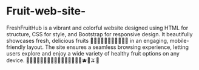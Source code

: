 # Fruit-web-site-
FreshFruitHub is a vibrant and colorful website designed using HTML for structure, CSS for style, and Bootstrap for responsive design. It beautifully showcases fresh, delicious fruits 🍎🍌🍇🍓🍉🍊🍍🥝🍒🍑🍈 in an engaging, mobile-friendly layout. The site ensures a seamless browsing experience, letting users explore and enjoy a wide variety of healthy fruit options on any device. 🍇🍈🍉🍊🍋🍋‍🟩🍌🍍🥭🍎🍏🍐🍑🍒🍓🫐🍅🫒🥥
